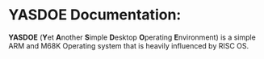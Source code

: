 # YASDOE Documentation:

**YASDOE** (**Y**et **A**nother **S**imple **D**esktop **O**perating **E**nvironment) is a simple ARM and M68K Operating system that is heavily influenced by RISC OS.